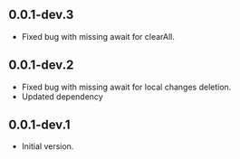 ## 0.0.1-dev.3

- Fixed bug with missing await for clearAll.

## 0.0.1-dev.2

- Fixed bug with missing await for local changes deletion.
- Updated dependency

## 0.0.1-dev.1

- Initial version.

